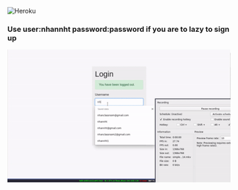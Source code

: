 ![Heroku](https://heroku-badge.herokuapp.com/?app=pure-refuge-26467)



### Use user:nhannht password:password if you are to lazy to sign up

![screen-gif](./show.gif)
